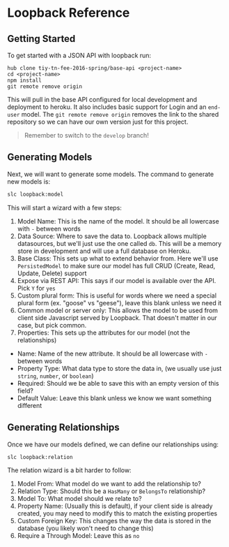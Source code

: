 # Loopback Reference

## Getting Started

To get started with a JSON API with loopback run:

```
hub clone tiy-tn-fee-2016-spring/base-api <project-name>
cd <project-name>
npm install
git remote remove origin
```

This will pull in the base API configured for local development and deployment to heroku.
It also includes basic support for Login and an `end-user` model.
The `git remote remove origin` removes the link to the shared repository so we can have our own version just for this project.

> Remember to switch to the `develop` branch!

## Generating Models

Next, we will want to generate some models.
The command to generate new models is:

```bash
slc loopback:model
```

This will start a wizard with a few steps:

1. Model Name: This is the name of the model. It should be all lowercase with `-` between words
2. Data Source: Where to save the data to. Loopback allows multiple datasources, but we'll just use the one called `db`. This will be a memory store in development and will use a full database on Heroku.
3. Base Class: This sets up what to extend behavior from. Here we'll use `PersistedModel` to make sure our model has full CRUD (Create, Read, Update, Delete) support
4. Expose via REST API: This says if our model is available over the API. Pick `Y` for `yes`
5. Custom plural form: This is useful for words where we need a special plural form (ex. "goose" vs "geese"), leave this blank unless we need it
6. Common model or server only: This allows the model to be used from client side Javascript served by Loopback. That doesn't matter in our case, but pick common.
7. Properties: This sets up the attributes for our model (not the relationships)
  - Name: Name of the new attribute. It should be all lowercase with `-` between words
  - Property Type: What data type to store the data in, (we usually use just `string`, `number`, or `boolean`)
  - Required: Should we be able to save this with an empty version of this field?
  - Default Value: Leave this blank unless we know we want something different

## Generating Relationships

Once we have our models defined, we can define our relationships using:

```bash
slc loopback:relation
```

The relation wizard is a bit harder to follow:

1. Model From: What model do we want to add the relationship to?
2. Relation Type: Should this be a `HasMany` or `BelongsTo` relationship?
3. Model To: What model should we relate to?
4. Property Name: (Usually this is default), if your client side is already created, you may need to modify this to match the existing properties
5. Custom Foreign Key: This changes the way the data is stored in the database (you likely won't need to change this)
6. Require a Through Model: Leave this as `no`
